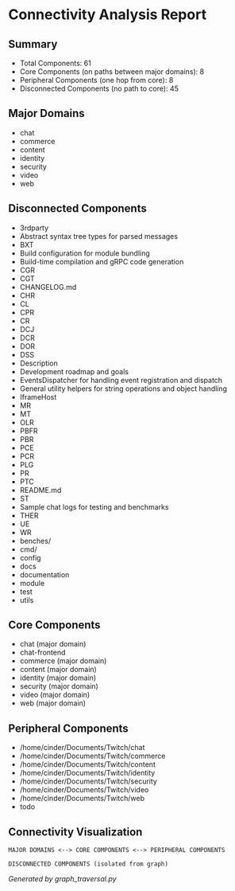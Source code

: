 # Connectivity Analysis Report

## Summary

- Total Components: 61
- Core Components (on paths between major domains): 8
- Peripheral Components (one hop from core): 8
- Disconnected Components (no path to core): 45

## Major Domains

- chat
- commerce
- content
- identity
- security
- video
- web

## Disconnected Components

- 3rdparty
- Abstract syntax tree types for parsed messages
- BXT
- Build configuration for module bundling
- Build-time compilation and gRPC code generation
- CGR
- CGT
- CHANGELOG.md
- CHR
- CL
- CPR
- CR
- DCJ
- DCR
- DOR
- DSS
- Description
- Development roadmap and goals
- EventsDispatcher for handling event registration and dispatch
- General utility helpers for string operations and object handling
- IframeHost
- MR
- MT
- OLR
- PBFR
- PBR
- PCE
- PCR
- PLG
- PR
- PTC
- README.md
- ST
- Sample chat logs for testing and benchmarks
- THER
- UE
- WR
- benches/
- cmd/
- config
- docs
- documentation
- module
- test
- utils

## Core Components

- chat (major domain)
- chat-frontend
- commerce (major domain)
- content (major domain)
- identity (major domain)
- security (major domain)
- video (major domain)
- web (major domain)

## Peripheral Components

- /home/cinder/Documents/Twitch/chat
- /home/cinder/Documents/Twitch/commerce
- /home/cinder/Documents/Twitch/content
- /home/cinder/Documents/Twitch/identity
- /home/cinder/Documents/Twitch/security
- /home/cinder/Documents/Twitch/video
- /home/cinder/Documents/Twitch/web
- todo

## Connectivity Visualization

```
MAJOR DOMAINS <--> CORE COMPONENTS <--> PERIPHERAL COMPONENTS

DISCONNECTED COMPONENTS (isolated from graph)
```

*Generated by graph_traversal.py*
